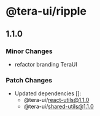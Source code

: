# @tera-ui/ripple

## 1.1.0

### Minor Changes

- refactor branding TeraUI

### Patch Changes

- Updated dependencies []:
  - @tera-ui/react-utils@1.1.0
  - @tera-ui/shared-utils@1.1.0
